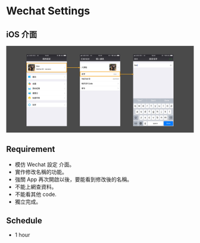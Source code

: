 # Wechat Settings

## iOS 介面
![Line Settings](resources/ios.png)

## Requirement
 - 模仿 Wechat 設定 介面。
 - 實作修改名稱的功能。
 - 強關 App 再次開啟以後，要能看到修改後的名稱。
 - 不能上網查資料。
 - 不能看其他 code.
 - 獨立完成。

## Schedule
 - 1 hour
